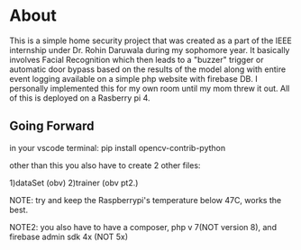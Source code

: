 
# About
This is a simple home security project that was created as a part of the IEEE internship under Dr. Rohin Daruwala during my sophomore year. It basically involves Facial Recognition which then leads to a "buzzer" trigger or automatic door bypass based on the results of the model along with entire event logging available on a simple php website with firebase DB. I personally implemented this for my own room until my mom threw it out. All of this is deployed on a Rasberry pi 4. 

## Going Forward
in your vscode terminal:
pip install opencv-contrib-python


other than this you also have to create 2 other files: 

1)dataSet (obv)
2)trainer (obv pt2.)

NOTE: try and keep the Raspberrypi's temperature below 47C, works the best.

NOTE2: you also have to have a composer, php v 7(NOT version 8), and firebase admin sdk 4x (NOT 5x)
